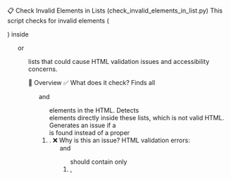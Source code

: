 📋 Check Invalid Elements in Lists (check_invalid_elements_in_list.py)
This script checks for invalid elements (<div>) inside <ul> or <ol> lists that could cause HTML validation issues and accessibility concerns.

🚀 Overview
✅ What does it check?
Finds all <ul> and <ol> elements in the HTML.
Detects <div> elements directly inside these lists, which is not valid HTML.
Generates an issue if a <div> is found instead of a proper <li>.
❌ Why is this an issue?
HTML validation errors: <ul> and <ol> should contain only <li>, <script>, or <template> elements.
Assistive technology compatibility: Screen readers may misinterpret list content if invalid elements are used.
📌 Example of an Invalid List ❌
html
Copy
Edit
<ul>
    <li>Item 1</li>
    <div>Item 2</div> <!-- ❌ This should be inside <li> -->
    <li>Item 3</li>
</ul>
✔ Corrected version:

html
Copy
Edit
<ul>
    <li>Item 1</li>
    <li><div>Item 2</div></li> <!-- ✅ Wrapped inside <li> -->
    <li>Item 3</li>
</ul>
🔧 Installation
Clone the repository:

sh
Copy
Edit
git clone https://github.com/your-repo/accessibility-checker.git
cd accessibility-checker
Install dependencies:

sh
Copy
Edit
pip install -r requirements.txt
🖥️ Usage
To run the script manually:

sh
Copy
Edit
python check_invalid_elements_in_list.py "example.html"
Or as part of a larger accessibility testing suite.

🛠️ Function Usage
You can use the function inside a Python script:

python
Copy
Edit
from check_invalid_elements_in_list import check_invalid_elements_in_list

with open("example.html", "r", encoding="utf-8") as file:
    html_content = file.read()

issues = check_invalid_elements_in_list(html_content, "https://example.com")
print(issues)
📂 Output Format
The script returns a list of detected issues.
Each issue follows this structure:

json
Copy
Edit
{
    "title": "Div elements nested inside ul/ol in the navigation menu",
    "type": "HTML Validator",
    "severity": "Low",
    "description": "A `<ul>` or `<ol>` element should not contain `<div>` elements as direct children...",
    "remediation": "Ensure that `<div>` elements inside `<ul>` or `<ol>` are wrapped in `<li>`...",
    "wcag_reference": "4.1.1",
    "impact": "No immediate impact, but it may cause validation issues and future compatibility problems.",
    "page_url": "https://example.com",
    "resolution": "check_invalid_elements_in_list.md",
    "element_info": {
        "tag": "div",
        "text": "Menu Item",
        "id": "N/A",
        "class": "menu-item",
        "line_number": 23
    }
}
Additionally, issues are exported to an Excel file (issue_report.xlsx).

📖 WCAG Reference
WCAG 2.1 - 4.1.1 Parsing
"Ensure that elements are nested correctly and follow proper HTML structure for better accessibility support."
🔗 Read more on WCAG Parsing Guidelines

🏆 Why Use This?
✅ Ensures proper HTML validation
✅ Improves accessibility for assistive technologies
✅ Prevents unexpected behavior in web navigation menus
✅ Automatic Excel reporting for issue tracking

📢 Contribute
Found an issue or want to improve this script? Feel free to submit a pull request or open an issue in the repository. 🚀